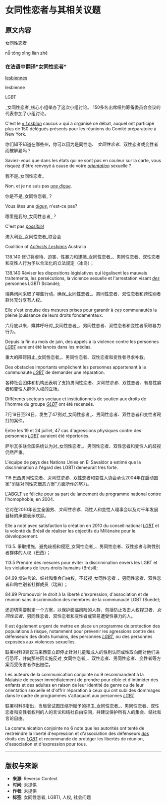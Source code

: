 # 女同性恋者与其相关议题

## 原文内容

女同性恋者

nǚ tóng xìng liàn zhě

### 在法语中翻译"女同性恋者"

[lesbiennes](/翻译/法语-中文/lesbiennes)

lesbienne

LGBT

_女同性恋者_核心小组举办了这次小组讨论。 150多名出席纽约筹备委员会会议的代表参加了小组讨论。

C'est le [_« Lesbian_](/翻译/法语-中文/Lesbian) caucus » qui a organisé ce débat, auquel ont participé plus de 150 délégués présents pour les réunions du Comité préparatoire à New York.

你们知不知道在哪些州，你可以因为是同性恋、 _女同性恋者_、双性恋者或变性者而被解雇吗？

Saviez-vous que dans les états qui ne sont pas en couleur sur la carte, vous risquez d'être renvoyé à cause de votre [_orientation_](/翻译/法语-中文/orientation) sexuelle ?

我不是_女同性恋者_

Non, et je ne suis pas [_une digue_](/翻译/法语-中文/une+digue).

你是不是_女同性恋者_？

Vous êtes une [_digue_](/翻译/法语-中文/digue), n'est-ce pas?

哪里是我的_女同性恋者_？

C'est pas [_possible!_](/翻译/法语-中文/possible)

澳大利亚_女同性恋者_联合会

Coalition of [_Activists Lesbians_](/翻译/法语-中文/Activists+Lesbians) Australia

138.140 修订将虐待、迫害、性暴力和逮捕_女同性恋者_、男同性恋者、双性恋者和变性人行为予以合法化的立法规定（冰岛）；

138.140 Réviser les dispositions législatives qui légalisent les mauvais traitements, les persécutions, la violence sexuelle et l'arrestation visant [_des_](/翻译/法语-中文/des) personnes LGBTI (Islande);

瑞典询问采取了哪些行动，确保_女同性恋者_、男同性恋者、双性恋者和跨性别者群体充分享有人权。

Elle s'est enquise des mesures prises pour garantir à [_ces_](/翻译/法语-中文/ces) communautés la pleine jouissance de leurs droits fondamentaux.

六月底以来，媒体呼吁对_女同性恋者_、男同性恋者、双性恋者和变性者采取暴力行为。

Depuis la fin du mois de juin, des appels à la violence contre les personnes [_LGBT_](/翻译/法语-中文/LGBT) auraient été lancés dans les médias.

重大的障碍阻止_女同性恋者_、男同性恋者、双性恋者和变性者寻求补救。

Des obstacles importants empêchent les personnes appartenant à la communauté [_LGBT_](/翻译/法语-中文/LGBT) de demander une réparation.

各种社会团体和机构还表明了支持男同性恋者、_女同性恋者_、双性恋者、有易性癖者和变性人群体人权的立场。

Différents secteurs sociaux et institutionnels de soutien aux droits de l'homme du groupe [_GLBT_](/翻译/法语-中文/GLBT) ont été recensés.

7月19日至24日，发生了47例对_女同性恋者_、男同性恋者、双性恋者和变性者殴打的案件。

Entre les 19 et 24 juillet, 47 cas d'agressions physiques contre des personnes [_LGBT_](/翻译/法语-中文/LGBT) auraient été répertoriés.

萨尔瓦多联合国系统认为对_女同性恋者_、男同性恋者、双性恋者和变性人的歧视仍然严重。

L'équipe de pays des Nations Unies en El Savaldor a estimé que la discrimination à l'égard des LGBTI demeurait très forte.

118 巴西男同性恋者、_女同性恋者_、双性恋者和变性人协会承认2004年在启动国家"消除对同性恋憎恶方案"方面所作的努力。

L'ABGLT se félicite pour sa part du lancement du programme national contre l'homophobie, en 2004.

它对在2010年设立全国男、_女同性恋者_、两性人和变性人理事会以及对千年发展目标的承诺表示欢迎。

Elle a noté avec satisfaction la création en 2010 du conseil national [_LGBT_](/翻译/法语-中文/LGBT) et la volonté du Brésil de réaliser les objectifs du Millénaire pour le développement.

113.5. 采取措施，避免歧视和侵犯_女同性恋者_、男同性恋者、双性恋者与跨性别者群体的人权（巴西）；

113.5 Prendre des mesures pour éviter la discrimination envers les LGBT et les violations de leurs droits humains (Brésil);

84.99 增进言论、结社和集会自由权，不歧视_女同性恋者_、男同性恋者、双性恋者和跨性别者社群成员（瑞典）；

84.99 Promouvoir le droit à la liberté d'expression, d'association et de réunion sans discrimination des membres de la communauté LGBT (Suède);

还迫切需要制定一个方案，以保护面临风险的人群，包括防止攻击人权捍卫者、_女同性恋者_、男同性恋者、双性恋者和变性者或容易遭受性暴力的人。

Il est également urgent de mettre en place un programme de protection des populations à risque, notamment pour prévenir les agressions contre des défenseurs des droits humains, des personnes [_LGBT_](/翻译/法语-中文/LGBT), ou des personnes exposées aux violences sexuelles.

联署材料9建议马来西亚立即停止针对儿童和成人的性别认同或性取向而对他们进行恐吓，并向那些因实施反对_女同性恋者_、双性恋者、男同性恋者、变性者等方案而受伤害者作出赔偿。

Les auteurs de la communication conjointe no 9 recommandent à la Malaisie de cesser immédiatement de prendre pour cible et d'intimider des enfants et des adultes en raison de leur identité de genre ou de leur orientation sexuelle et d'offrir réparation à ceux qui ont subi des dommages dans le cadre de programmes s'attaquant aux personnes [_LGBT_](/翻译/法语-中文/LGBT).

联署材料6指出，当局曾试图压缩所赋予的捍卫_女同性恋者_、男同性恋者、双性恋者和变性者权利的人的言论和结社自由空间，并建议保护所有人的集会、结社和言论自由。

La communication conjointe no 6 note que les autorités ont tenté de restreindre la liberté d'expression et d'association des défenseurs [_des_](/翻译/法语-中文/des) droits des [_LGBT_](/翻译/法语-中文/LGBT) et recommande de protéger les libertés de réunion, d'association et d'expression pour tous.

---

## 版权与来源

- **来源**: Reverso Context
- **时间**: 未提供
- **作者**: 未提供
- **标签**: 女同性恋者, LGBTI, 人权, 社会问题
<!-- tcd_original_link https://context.reverso.net/%E7%BF%BB%E8%AF%91/%E4%B8%AD%E6%96%87-%E6%B3%95%E8%AF%AD/%E5%A5%B3%E5%90%8C%E6%80%A7%E6%81%8B%E8%80%85 -->
